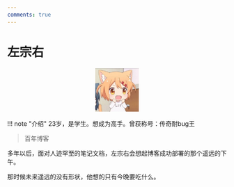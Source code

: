 ```yaml
---
comments: true
---
```


# 左宗右

<div style="text-align: center;">
    <img src="./images/head.jpg" alt="LeftMidRight" width=20% height=20%>
</div>

!!! note "介绍"
    23岁，是学生。想成为高手。曾获称号：传奇耐bug王

>百年博客

多年以后，面对人迹罕至的笔记文档，左宗右会想起博客成功部署的那个遥远的下午。

那时候未来遥远的没有形状，他想的只有今晚要吃什么。